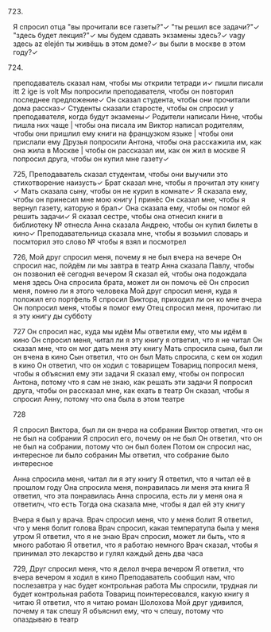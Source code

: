723.
Я спросил отца "вы прочитали все газеты?"✓
"ты решил все задачи?"✓
"здесь будет лекция?"✓
мы будем сдавать экзамены здесь?✓ vagy здесь az elején
ты живёшь в этом доме?✓
вы были в москве в этом году?✓

724.
преподаватель сказал нам, чтобы мы открили тетради и✓ пишли писали itt 2 ige is volt
Мы попросили преподавателя, чтобы он повторил последнее предложение✓
Он сказал студента, чтобы они прочитали дома рассказ✓
Студенты сказали старосте, чтобы он спросил у преподавателя, когда будут экзамены✓
Родители написали Нине, чтобы пишла них чаще | чтобы она писала им
Виктор написал родителям, чтобы они пришлил ему книги на французком языке  | чтобы они прислали ему
Друзья попросили Антона, чтобы она расскажила им, как она жила в Москве | чтобы он рассказал им, как он жил в москве
Я попросил друга, чтобы он купил мне газету✓

725,
Преподаватель сказал студентам, чтобы они выучили это стихотворение наизусть✓
Брат сказал мне, чтобы я прочитал эту книгу ✓
Мать сказала сыну, чтобы он не курил в комнате✓
Я сказала ему, чтобы он принесил мне мою книгу | принёс
Он сказал мне, чтобы я вернул газету, каторую я брал✓
Она сказала ему, чтобы он помог ей решить задачи✓
Я сказал сестре, чтобы она отнесил книги в библиотеку № отнесла
Анна сказала Андрею, чтобы он купил билеты в кино✓
Преподавательница сказала мне, чтобы я возьмил словарь и посмторил это слово № чтобы я взял и посмотрел

726,
Мой друг спросил меня, почему я не был вчера на вечере 
Он спросил нас, пойдём ли мы завтра в театр
Анна сказала Павлу, чтобы он позвонил её сегодня вечером
Я сказал ей, чтобы она подождала меня здесь
Она спросила брата, может ли он помочь её
Он спросил меня, помню ли я этого человека
Мой друг спросил меня, куда я положил его портфель
Я спросил Виктора, приходил ли он ко мне вчера
Он попросил меня, чтобы я помог ему
Отец спросил меня, прочитаю ли я эту книгу ды субботу

727
Он спросил нас, куда мы идём
Мы ответили ему, что мы идём в кино
Он спросил меня, читал ли я эту книгу
я ответил, что я не читал
Он сказал мне, что он мог дать меня эту книгу
Мать спросила сына, был ли он вчена в кино
Сын ответил, что он был
Мать спросила, с кем он ходил в кино
Он ответил, что он ходил с товарищем
Товарищ попросил меня, чтобы я объяснил ему эти задачи
Я сказал ему, чтобы он попросил Антона, потому что я сам не знаю, как решать эти задачи
Я попросил друга, чтобы он рассказал мне, как ехать в театр
Он сказал, чтобы я спросил Анну, потому что она была в этом театре

728

Я спросил Виктора, был ли он вчера на собрании
Виктор ответил, что он не был на собрании
Я спросил его, почему он не был
Он ответил, что он не был на собрании, потому что он был болен
Потом он спросил нас, интересное ли было собранин
Мы ответил, что собрание было интересное

Анна спросила меня, читал ли я эту книгу
Я ответил, что я читал её в прошлом году
Она спросила меня, понравилась ли меня эта книга
Я ответил, что эта понравилась
Анна спросила, есть ли у меня она
я ответилч, что есть
Тогда она сказала мне, чтобы я дал ей эту книгу

Вчера я был у врача. Врач спросил меня, что у меня болит
Я ответил, что у меня болит голова
Врач спросил, какая температупа была у меня утром
Я ответил, что я не знаю
Врач спросил, может ли быть, что я много работаю
Я ответил, что я работаю немного
Врач сказал, чтобы я принимал это лекарство и гулял каждый день два часа

729,
Друг спросил меня, что я делол вчера вечером
Я ответил, что вчера вечером я ходил в кино
Преподаватель сообщил нам, что послезавтра у нас будет контрольная работа
Мы спросили, трудная ли будет контрольная работа
Товарищ поинтересовался, какую книгу я читаю
Я ответил, что я читаю роман Шолохова
Мой друг удивился, почему я так спешу
Я объяснил ему, что ч спешу, потому что опаздываю в театр


